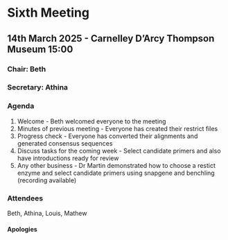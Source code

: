 # Sixth Meeting
## 14th March 2025 - Carnelley D’Arcy Thompson Museum 15:00
### Chair: Beth
### Secretary: Athina

### Agenda

1. Welcome - Beth welcomed everyone to the meeting 
2. Minutes of previous meeting - Everyone has created their restrict files
3. Progress check - Everyone has converted their alignments and generated consensus sequences
4. Discuss tasks for the coming week - Select candidate primers and also have introductions ready for review 
5. Any other business - Dr Martin demonstrated how to choose a restict enzyme and select candidate primers using snapgene and benchling (recording available)

### Attendees
Beth, Athina, Louis, Mathew

#### Apologies

